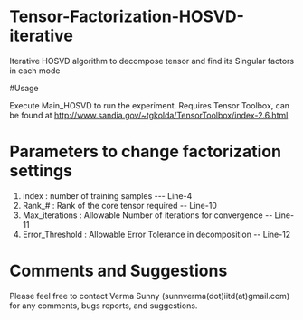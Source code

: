 # Tensor-Factorization-HOSVD-iterative


Iterative HOSVD algorithm to decompose tensor and find its Singular factors in each mode

#Usage

Execute Main_HOSVD to run the experiment.
Requires Tensor Toolbox, can be found at http://www.sandia.gov/~tgkolda/TensorToolbox/index-2.6.html

# Parameters to change factorization settings
 1. index             :   number of training samples --- Line-4
 2. Rank_#            :   Rank of the core tensor required -- Line-10
 3. Max_iterations    :   Allowable Number of iterations for convergence -- Line-11
 4. Error_Threshold   :   Allowable Error Tolerance in decomposition -- Line-12


# Comments and Suggestions

Please feel free to contact Verma Sunny (sunnverma(dot)iitd(at)gmail.com)
for any comments, bugs reports, and suggestions.
